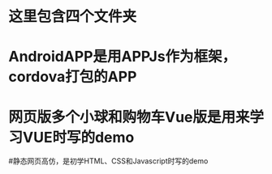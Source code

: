 # 这里包含四个文件夹
# AndroidAPP是用APPJs作为框架，cordova打包的APP
# 网页版多个小球和购物车Vue版是用来学习VUE时写的demo
#静态网页高仿，是初学HTML、CSS和Javascript时写的demo